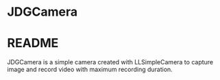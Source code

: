 # JDGCamera
# README #

JDGCamera is a simple camera created with LLSimpleCamera to capture image and record video with maximum recording duration.
